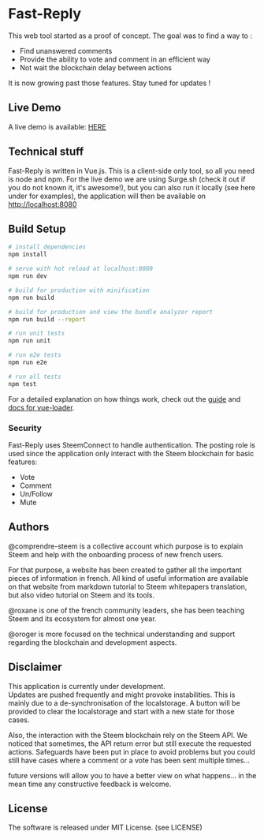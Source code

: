 # Fast-Reply

This web tool started as a proof of concept. 
The goal was to find a way to :

- Find unanswered comments
- Provide the ability to vote and comment in an efficient way
- Not wait the blockchain delay between actions

It is now growing past those features. Stay tuned for updates !

## Live Demo

A live demo is available: [HERE](http://fast-reply.surge.sh)

## Technical stuff

Fast-Reply is written in Vue.js. This is a client-side only tool,
so all you need is node and npm. For the live demo we are using 
Surge.sh (check it out if you do not known it, it's awesome!), 
but you can also run it locally (see here under for examples), 
the application will then be available on 
[http://localhost:8080](http://localhost:8080)

## Build Setup

``` bash
# install dependencies
npm install

# serve with hot reload at localhost:8080
npm run dev

# build for production with minification
npm run build

# build for production and view the bundle analyzer report
npm run build --report

# run unit tests
npm run unit

# run e2e tests
npm run e2e

# run all tests
npm test
```

For a detailed explanation on how things work, check out the 
[guide](http://vuejs-templates.github.io/webpack/) and 
[docs for vue-loader](http://vuejs.github.io/vue-loader).


### Security

Fast-Reply uses SteemConnect to handle authentication.
The posting role is used since the application only interact with the
Steem blockchain for basic features:

- Vote
- Comment
- Un/Follow
- Mute

## Authors

@comprendre-steem is a collective account which purpose is to 
explain Steem and help with the onboarding process of new french users.

For that purpose, a website has been created to gather all the 
important pieces of information in french. All kind of useful information 
are available on that website from markdown tutorial to Steem whitepapers
translation, but also video tutorial on Steem and its tools.

@roxane is one of the french community leaders, she has been teaching
Steem and its ecosystem for almost one year.

@oroger is more focused on the technical understanding and support
regarding the blockchain and development aspects.

## Disclaimer

This application is currently under development.  
Updates are pushed frequently and might provoke instabilities.
This is mainly due to a de-synchronisation of the localstorage.
A button will be provided to clear the localstorage and start with
a new state for those cases.

Also, the interaction with the Steem blockchain rely on the Steem API.
We noticed that sometimes, the API return error but still execute the
requested actions. Safeguards have been put in place to avoid problems
but you could still have cases where a comment or a vote has been sent multiple 
times... 

future versions will allow you to have a better view on what happens...
in the mean time any constructive feedback is welcome.

## License

The software is released under MIT License. (see LICENSE)
